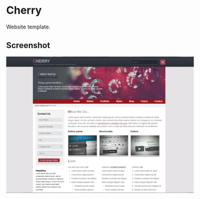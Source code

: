 # Cherry


Website template.

## Screenshot
![screenshot](https://github.com/AstR0x/cherry/blob/master/img/screenshots/screenshot.jpg)
